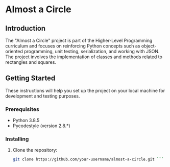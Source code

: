 # Almost a Circle

## Introduction
The "Almost a Circle" project is part of the Higher-Level Programming curriculum and focuses on reinforcing Python concepts such as object-oriented programming, unit testing, serialization, and working with JSON. The project involves the implementation of classes and methods related to rectangles and squares.

## Getting Started
These instructions will help you set up the project on your local machine for development and testing purposes.

### Prerequisites
- Python 3.8.5
- Pycodestyle (version 2.8.*)

### Installing
1. Clone the repository:
   ```bash
   git clone https://github.com/your-username/almost-a-circle.git ```

